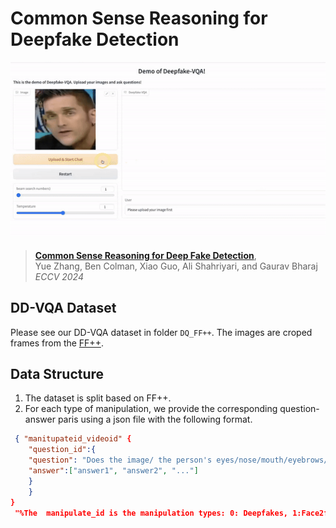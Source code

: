 # Common Sense Reasoning for Deepfake Detection
![overview](overview.gif)
> [**Common Sense Reasoning for Deep Fake Detection**](https://arxiv.org/abs/2402.00126),  
> Yue Zhang, Ben Colman, Xiao Guo, Ali Shahriyari, and Gaurav Bharaj  
> *ECCV 2024*

## DD-VQA Dataset
Please see our DD-VQA dataset in folder `DQ_FF++`. The images are croped frames from the [FF++](https://github.com/ondyari/FaceForensics).

## Data Structure
1. The dataset is split based on  FF++.
2. For each type of manipulation, we provide the corresponding question-answer paris using a json file with the following format.
```json
 { "manitupateid_videoid" {
    "question_id":{
    "question": "Does the image/ the person's eyes/nose/mouth/eyebrows/ look fake?",
    "answer":["answer1", "answer2", "..."]
    }
    }
}
 "%The  manipulate_id is the manipulation types: 0: Deepfakes, 1:Face2face, 2: FaceShift, 3: FaceSwap,5: Original, 6: NeuralTexture."
```
